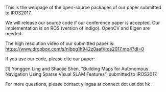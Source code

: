 This is the webpage of the open-source packages of our paper submitted to IROS2017. 

We will release our source code if our conference paper is accepted. Our implementation is on ROS (version of indigo). OpenCV and Eigen are needed.

The high resolution video of our submitted paper is: 
https://www.dropbox.com/s/nlbpg1h942z0aaf/iros2017.mp4?dl=0

If you use our code, please cite our paper:

[1] Yonggen Ling and Shaojie Shen, "Building Maps for Autonomous Navigation Using Sparse Visual SLAM Features", submitted to IROS2017.

For more questions, please contact ylingaa at connect dot ust dot hk .

